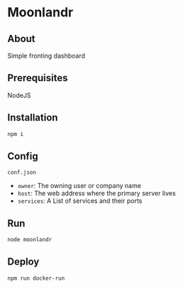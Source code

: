 # Moonlandr

## About
Simple fronting dashboard

## Prerequisites
NodeJS

## Installation
```sh
npm i
```

## Config
`conf.json`

- `owner`: The owning user or company name
- `host`: The web address where the primary server lives
- `services`: A List of services and their ports

## Run
```sh
node moonlandr
```

## Deploy
```sh
npm run docker-run
```
